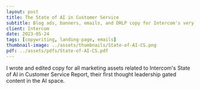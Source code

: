 ```yaml
---
layout: post
title: The State of AI in Customer Service
subtitle: Blog ads, banners, emails, and DRLP copy for Intercom's very first State of AI in Customer Service Report.
client: Intercom
date: 2023-05-24
tags: [copywriting, landing-page, emails]
thumbnail-image: ../assets/thumbnails/State-of-AI-CS.png
pdf: ../assets/pdfs/State-of-AI-CS.pdf
---
```


I wrote and edited copy for all marketing assets related to Intercom's State of AI in Customer Service Report, their first thought leadership gated content in the AI space.